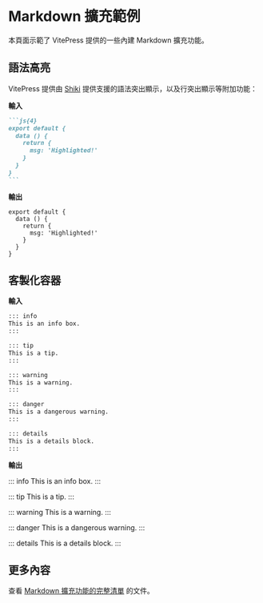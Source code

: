 # Markdown 擴充範例

本頁面示範了 VitePress 提供的一些內建 Markdown 擴充功能。

## 語法高亮

VitePress 提供由 [Shiki](https://github.com/shikijs/shiki) 提供支援的語法突出顯示，以及行突出顯示等附加功能：

**輸入**

````md
```js{4}
export default {
  data () {
    return {
      msg: 'Highlighted!'
    }
  }
}
```
````

**輸出**

```js{4}
export default {
  data () {
    return {
      msg: 'Highlighted!'
    }
  }
}
```

## 客製化容器

**輸入**

```md
::: info
This is an info box.
:::

::: tip
This is a tip.
:::

::: warning
This is a warning.
:::

::: danger
This is a dangerous warning.
:::

::: details
This is a details block.
:::
```

**輸出**

::: info
This is an info box.
:::

::: tip
This is a tip.
:::

::: warning
This is a warning.
:::

::: danger
This is a dangerous warning.
:::

::: details
This is a details block.
:::

## 更多內容

查看 [Markdown 擴充功能的完整清單](https://vitepress.dev/guide/markdown) 的文件。
